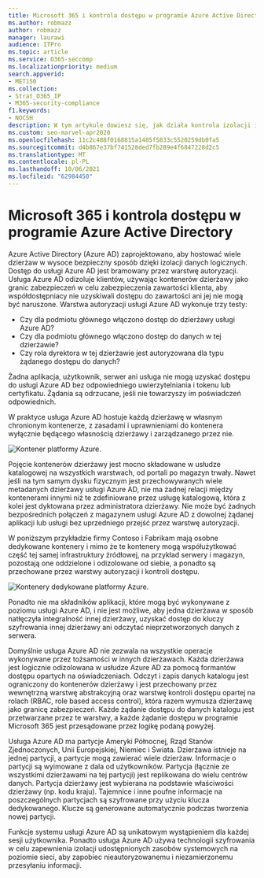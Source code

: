 ```yaml
---
title: Microsoft 365 i kontrola dostępu w programie Azure Active Directory
ms.author: robmazz
author: robmazz
manager: laurawi
audience: ITPro
ms.topic: article
ms.service: O365-seccomp
ms.localizationpriority: medium
search.appverid:
- MET150
ms.collection:
- Strat_O365_IP
- M365-security-compliance
f1.keywords:
- NOCSH
description: W tym artykule dowiesz się, jak działa kontrola izolacji i dostępu w celu przechowywania danych dla wielu dzierżaw oddzielonych od siebie w Azure Active Directory.
ms.custom: seo-marvel-apr2020
ms.openlocfilehash: 11c2c488f0168815a1485f5833c5520259db0fa5
ms.sourcegitcommit: d4b867e37bf741528ded7fb289e4f6847228d2c5
ms.translationtype: MT
ms.contentlocale: pl-PL
ms.lasthandoff: 10/06/2021
ms.locfileid: "62984450"
---
```

# <a name="microsoft-365-isolation-and-access-control-in-azure-active-directory"></a>Microsoft 365 i kontrola dostępu w programie Azure Active Directory

Azure Active Directory (Azure AD) zaprojektowano, aby hostować wiele dzierżaw w wysoce bezpieczny sposób dzięki izolacji danych logicznych. Dostęp do usługi Azure AD jest bramowany przez warstwę autoryzacji. Usługa Azure AD odizoluje klientów, używając kontenerów dzierżawy jako granic zabezpieczeń w celu zabezpieczenia zawartości klienta, aby współdostępniacy nie uzyskiwali dostępu do zawartości ani jej nie mogą być naruszone. Warstwa autoryzacji usługi Azure AD wykonuje trzy testy:

- Czy dla podmiotu głównego włączono dostęp do dzierżawy usługi Azure AD?
- Czy dla podmiotu głównego włączono dostęp do danych w tej dzierżawie?
- Czy rola dyrektora w tej dzierżawie jest autoryzowana dla typu żądanego dostępu do danych?

Żadna aplikacja, użytkownik, serwer ani usługa nie mogą uzyskać dostępu do usługi Azure AD bez odpowiedniego uwierzytelniania i tokenu lub certyfikatu. Żądania są odrzucane, jeśli nie towarzyszy im poświadczeń odpowiednich.

W praktyce usługa Azure AD hostuje każdą dzierżawę w własnym chronionym kontenerze, z zasadami i uprawnieniami do kontenera wyłącznie będącego własnością dzierżawy i zarządzanego przez nie.
 
![Kontener platformy Azure.](../media/office-365-isolation-azure-container.png)

Pojęcie kontenerów dzierżawy jest mocno składowane w usłudze katalogowej na wszystkich warstwach, od portali po magazyn trwały. Nawet jeśli na tym samym dysku fizycznym jest przechowywanych wiele metadanych dzierżawy usługi Azure AD, nie ma żadnej relacji między kontenerami innymi niż te zdefiniowane przez usługę katalogową, która z kolei jest dyktowana przez administratora dzierżawy. Nie może być żadnych bezpośrednich połączeń z magazynem usługi Azure AD z dowolnej żądanej aplikacji lub usługi bez uprzedniego przejść przez warstwę autoryzacji.

W poniższym przykładzie firmy Contoso i Fabrikam mają osobne dedykowane kontenery i mimo że te kontenery mogą współużytkować część tej samej infrastruktury źródłowej, na przykład serwery i magazyn, pozostają one oddzielone i odizolowane od siebie, a ponadto są przechowane przez warstwy autoryzacji i kontroli dostępu.
 
![Kontenery dedykowane platformy Azure.](../media/office-365-isolation-azure-dedicated-containers.png)

Ponadto nie ma składników aplikacji, które mogą być wykonywane z poziomu usługi Azure AD, i nie jest możliwe, aby jedna dzierżawa w sposób natłęczyła integralność innej dzierżawy, uzyskać dostęp do kluczy szyfrowania innej dzierżawy ani odczytać nieprzetworzonych danych z serwera.

Domyślnie usługa Azure AD nie zezwala na wszystkie operacje wykonywane przez tożsamości w innych dzierżawach. Każda dzierżawa jest logicznie odizolowana w usłudze Azure AD za pomocą formantów dostępu opartych na oświadczeniach. Odczyt i zapis danych katalogu jest ograniczony do kontenerów dzierżawy i jest przechowany przez wewnętrzną warstwę abstrakcyjną oraz warstwę kontroli dostępu opartej na rolach (RBAC, role based access control), która razem wymusza dzierżawę jako granicę zabezpieczeń. Każde żądanie dostępu do danych katalogu jest przetwarzane przez te warstwy, a każde żądanie dostępu w programie Microsoft 365 jest przesądowane przez logikę podaną powyżej.

Usługa Azure AD ma partycje Ameryki Północnej, Rząd Stanów Zjednoczonych, Unii Europejskiej, Niemiec i Świata. Dzierżawa istnieje na jednej partycji, a partycje mogą zawierać wiele dzierżaw. Informacje o partycji są wyimowane z dala od użytkowników. Partycja (łącznie ze wszystkimi dzierżawami na tej partycji) jest replikowana do wielu centrów danych. Partycja dzierżawy jest wybierana na podstawie właściwości dzierżawy (np. kodu kraju). Tajemnice i inne poufne informacje na poszczególnych partycjach są szyfrowane przy użyciu klucza dedykowanego. Klucze są generowane automatycznie podczas tworzenia nowej partycji.

Funkcje systemu usługi Azure AD są unikatowym wystąpieniem dla każdej sesji użytkownika. Ponadto usługa Azure AD używa technologii szyfrowania w celu zapewnienia izolacji udostępnionych zasobów systemowych na poziomie sieci, aby zapobiec nieautoryzowanemu i niezamierzonemu przesyłaniu informacji.

